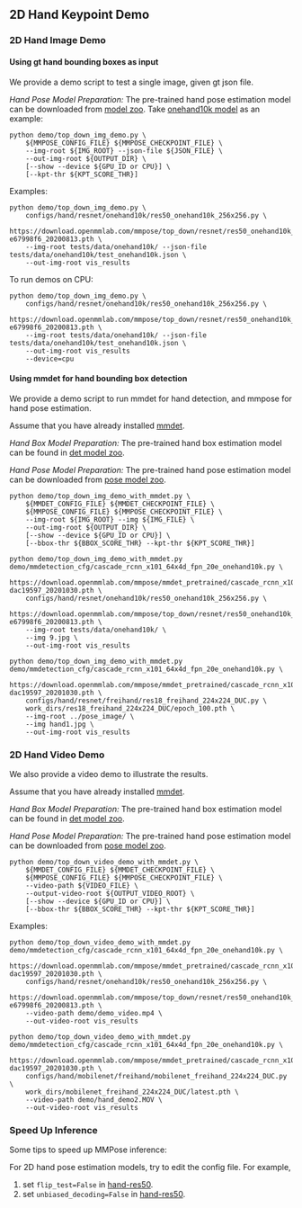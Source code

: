 ## 2D Hand Keypoint Demo

### 2D Hand Image Demo

#### Using gt hand bounding boxes as input

We provide a demo script to test a single image, given gt json file.

*Hand Pose Model Preparation:*
The pre-trained hand pose estimation model can be downloaded from [model zoo](https://mmpose.readthedocs.io/en/latest/pretrained.html).
Take [onehand10k model](https://download.openmmlab.com/mmpose/top_down/resnet/res50_onehand10k_256x256-e67998f6_20200813.pth) as an example:

```shell
python demo/top_down_img_demo.py \
    ${MMPOSE_CONFIG_FILE} ${MMPOSE_CHECKPOINT_FILE} \
    --img-root ${IMG_ROOT} --json-file ${JSON_FILE} \
    --out-img-root ${OUTPUT_DIR} \
    [--show --device ${GPU_ID or CPU}] \
    [--kpt-thr ${KPT_SCORE_THR}]
```

Examples:

```shell
python demo/top_down_img_demo.py \
    configs/hand/resnet/onehand10k/res50_onehand10k_256x256.py \
    https://download.openmmlab.com/mmpose/top_down/resnet/res50_onehand10k_256x256-e67998f6_20200813.pth \
    --img-root tests/data/onehand10k/ --json-file tests/data/onehand10k/test_onehand10k.json \
    --out-img-root vis_results
```

To run demos on CPU:

```shell
python demo/top_down_img_demo.py \
    configs/hand/resnet/onehand10k/res50_onehand10k_256x256.py \
    https://download.openmmlab.com/mmpose/top_down/resnet/res50_onehand10k_256x256-e67998f6_20200813.pth \
    --img-root tests/data/onehand10k/ --json-file tests/data/onehand10k/test_onehand10k.json \
    --out-img-root vis_results
    --device=cpu
```

#### Using mmdet for hand bounding box detection

We provide a demo script to run mmdet for hand detection, and mmpose for hand pose estimation.

Assume that you have already installed [mmdet](https://github.com/open-mmlab/mmdetection).

*Hand Box Model Preparation:* The pre-trained hand box estimation model can be found in [det model zoo](/demo/mmdet_modelzoo.md).

*Hand Pose Model Preparation:* The pre-trained hand pose estimation model can be downloaded from [pose model zoo](https://mmpose.readthedocs.io/en/latest/pretrained.html).

```shell
python demo/top_down_img_demo_with_mmdet.py \
    ${MMDET_CONFIG_FILE} ${MMDET_CHECKPOINT_FILE} \
    ${MMPOSE_CONFIG_FILE} ${MMPOSE_CHECKPOINT_FILE} \
    --img-root ${IMG_ROOT} --img ${IMG_FILE} \
    --out-img-root ${OUTPUT_DIR} \
    [--show --device ${GPU_ID or CPU}] \
    [--bbox-thr ${BBOX_SCORE_THR} --kpt-thr ${KPT_SCORE_THR}]
```

```shell
python demo/top_down_img_demo_with_mmdet.py demo/mmdetection_cfg/cascade_rcnn_x101_64x4d_fpn_20e_onehand10k.py \
    https://download.openmmlab.com/mmpose/mmdet_pretrained/cascade_rcnn_x101_64x4d_fpn_20e_onehand10k-dac19597_20201030.pth \
    configs/hand/resnet/onehand10k/res50_onehand10k_256x256.py \
    https://download.openmmlab.com/mmpose/top_down/resnet/res50_onehand10k_256x256-e67998f6_20200813.pth \
    --img-root tests/data/onehand10k/ \
    --img 9.jpg \
    --out-img-root vis_results
```

```shell
python demo/top_down_img_demo_with_mmdet.py demo/mmdetection_cfg/cascade_rcnn_x101_64x4d_fpn_20e_onehand10k.py \
    https://download.openmmlab.com/mmpose/mmdet_pretrained/cascade_rcnn_x101_64x4d_fpn_20e_onehand10k-dac19597_20201030.pth \
    configs/hand/resnet/freihand/res18_freihand_224x224_DUC.py \
    work_dirs/res18_freihand_224x224_DUC/epoch_100.pth \
    --img-root ../pose_image/ \
    --img hand1.jpg \
    --out-img-root vis_results
```

### 2D Hand Video Demo

We also provide a video demo to illustrate the results.

Assume that you have already installed [mmdet](https://github.com/open-mmlab/mmdetection).

*Hand Box Model Preparation:* The pre-trained hand box estimation model can be found in [det model zoo](/demo/mmdet_modelzoo.md).

*Hand Pose Model Preparation:* The pre-trained hand pose estimation model can be downloaded from [pose model zoo](https://mmpose.readthedocs.io/en/latest/pretrained.html).

```shell
python demo/top_down_video_demo_with_mmdet.py \
    ${MMDET_CONFIG_FILE} ${MMDET_CHECKPOINT_FILE} \
    ${MMPOSE_CONFIG_FILE} ${MMPOSE_CHECKPOINT_FILE} \
    --video-path ${VIDEO_FILE} \
    --output-video-root ${OUTPUT_VIDEO_ROOT} \
    [--show --device ${GPU_ID or CPU}] \
    [--bbox-thr ${BBOX_SCORE_THR} --kpt-thr ${KPT_SCORE_THR}]
```

Examples:

```shell
python demo/top_down_video_demo_with_mmdet.py demo/mmdetection_cfg/cascade_rcnn_x101_64x4d_fpn_20e_onehand10k.py \
    https://download.openmmlab.com/mmpose/mmdet_pretrained/cascade_rcnn_x101_64x4d_fpn_20e_onehand10k-dac19597_20201030.pth \
    configs/hand/resnet/onehand10k/res50_onehand10k_256x256.py \
    https://download.openmmlab.com/mmpose/top_down/resnet/res50_onehand10k_256x256-e67998f6_20200813.pth \
    --video-path demo/demo_video.mp4 \
    --out-video-root vis_results
```
```shell
python demo/top_down_video_demo_with_mmdet.py demo/mmdetection_cfg/cascade_rcnn_x101_64x4d_fpn_20e_onehand10k.py \
    https://download.openmmlab.com/mmpose/mmdet_pretrained/cascade_rcnn_x101_64x4d_fpn_20e_onehand10k-dac19597_20201030.pth \
    configs/hand/mobilenet/freihand/mobilenet_freihand_224x224_DUC.py \
    work_dirs/mobilenet_freihand_224x224_DUC/latest.pth \
    --video-path demo/hand_demo2.MOV \
    --out-video-root vis_results
```


### Speed Up Inference

Some tips to speed up MMPose inference:

For 2D hand pose estimation models, try to edit the config file. For example,

1. set `flip_test=False` in [hand-res50](/configs/hand/resnet/onehand10k/res50_onehand10k_256x256.py#L56).
1. set `unbiased_decoding=False` in [hand-res50](/configs/hand/resnet/onehand10k/res50_onehand10k_256x256.py#L59).
